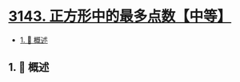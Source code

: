 # [3143. 正方形中的最多点数【中等】](https://github.com/tnotesjs/TNotes.leetcode/tree/main/notes/3143.%20%E6%AD%A3%E6%96%B9%E5%BD%A2%E4%B8%AD%E7%9A%84%E6%9C%80%E5%A4%9A%E7%82%B9%E6%95%B0%E3%80%90%E4%B8%AD%E7%AD%89%E3%80%91)

<!-- region:toc -->

- [1. 📝 概述](#1--概述)

<!-- endregion:toc -->

## 1. 📝 概述
